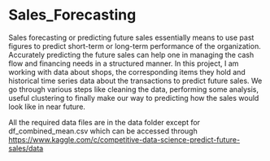 # Sales_Forecasting

Sales forecasting or predicting future sales essentially means to use past figures to predict short-term or long-term performance of the organization.
Accurately predicting the future sales can help one in managing the cash flow and financing needs in a structured manner.
In this project, I am working with data about shops, the corresponding items they hold and historical time series data about the transactions to predict future sales. 
We go through various steps like cleaning the data, performing some analysis, useful clustering to finally make our way to predicting how the sales would look like in near future.

All the required data files are in the data folder except for df_combined_mean.csv which can be accessed through https://www.kaggle.com/c/competitive-data-science-predict-future-sales/data
